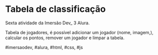 # Tabela de classificação

Sexta atividade da Imersão Dev_ 3 Alura.

Tabela de jogadores, é possível adicionar um jogador (nome, imagem,), calcular os pontos, remover um jogador e limpar a tabela.

#imersaodev, #alura, #html, #css, #js
